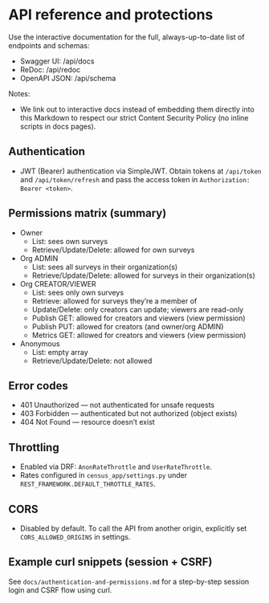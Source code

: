 # API reference and protections

Use the interactive documentation for the full, always-up-to-date list of endpoints and schemas:

- Swagger UI: /api/docs
- ReDoc: /api/redoc
- OpenAPI JSON: /api/schema

Notes:

- We link out to interactive docs instead of embedding them directly into this Markdown to respect our strict Content Security Policy (no inline scripts in docs pages).

## Authentication

- JWT (Bearer) authentication via SimpleJWT. Obtain tokens at `/api/token` and `/api/token/refresh` and pass the access token in `Authorization: Bearer <token>`.

## Permissions matrix (summary)

- Owner
  - List: sees own surveys
  - Retrieve/Update/Delete: allowed for own surveys
- Org ADMIN
  - List: sees all surveys in their organization(s)
  - Retrieve/Update/Delete: allowed for surveys in their organization(s)
- Org CREATOR/VIEWER
  - List: sees only own surveys
  - Retrieve: allowed for surveys they’re a member of
  - Update/Delete: only creators can update; viewers are read-only
  - Publish GET: allowed for creators and viewers (view permission)
  - Publish PUT: allowed for creators (and owner/org ADMIN)
  - Metrics GET: allowed for creators and viewers (view permission)
- Anonymous
  - List: empty array
  - Retrieve/Update/Delete: not allowed

## Error codes

- 401 Unauthorized — not authenticated for unsafe requests
- 403 Forbidden — authenticated but not authorized (object exists)
- 404 Not Found — resource doesn’t exist

## Throttling

- Enabled via DRF: `AnonRateThrottle` and `UserRateThrottle`.
- Rates configured in `census_app/settings.py` under `REST_FRAMEWORK.DEFAULT_THROTTLE_RATES`.

## CORS

- Disabled by default. To call the API from another origin, explicitly set `CORS_ALLOWED_ORIGINS` in settings.

## Example curl snippets (session + CSRF)

See `docs/authentication-and-permissions.md` for a step-by-step session login and CSRF flow using curl.
